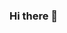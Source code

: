 ### Hi there 👋

<!--
**spacingloki/spacingloki** is a ✨ _special_ ✨ repository because its `README.md` (this file) appears on your GitHub profile.

Here are some ideas to get you started:

- 🔭 I’m currently working on a project
- 🌱 I’m currently learning statistics
- 👯 I’m looking to collaborate on a project
- 🤔 I’m looking for help with Java
- 💬 Ask me about statistics
- 📫 How to reach me: ...
- 😄 Pronouns: ...
- ⚡ Fun fact: ...
-->
